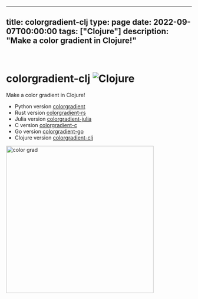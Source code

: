 
---
title: colorgradient-clj
type: page
date: 2022-09-07T00:00:00
tags: ["Clojure"]
description: "Make a color gradient in Clojure!"
---


<br>

# colorgradient-clj ![Clojure](https://img.shields.io/github/actions/workflow/status/jakeroggenbuck/colorgradient-clj/clojure.yml?style=for-the-badge&branch=main)
Make a color gradient in Clojure!

- Python version [colorgradient](https://github.com/JakeRoggenbuck/colorgradient)
- Rust version [colorgradient-rs](https://github.com/JakeRoggenbuck/colorgradient-rs)
- Julia version [colorgradient-julia](https://github.com/JakeRoggenbuck/colorgradient-julia)
- C version [colorgradient-c](https://github.com/JakeRoggenbuck/colorgradient-c)
- Go version [colorgradient-go](https://github.com/JakeRoggenbuck/colorgradient-go)
- Clojure version [colorgradient-clj](https://github.com/JakeRoggenbuck/colorgradient-clj)

<img width="400" alt="color grad" src="https://user-images.githubusercontent.com/35516367/210163818-5f286e55-9b2a-431c-a397-c1a24a37dbb1.png">
